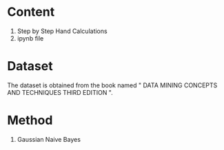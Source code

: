 # Content

1. Step by Step Hand Calculations
2. ipynb file

# Dataset

The dataset is obtained from the book named " DATA MINING CONCEPTS AND TECHNIQUES THIRD EDITION ".

# Method

1. Gaussian Naive Bayes
